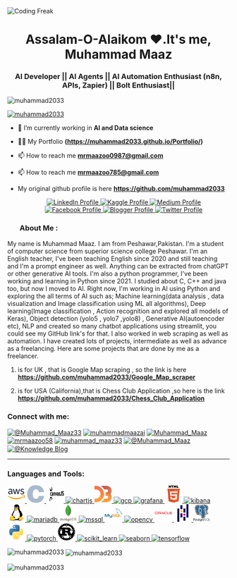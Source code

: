 
  <!DOCTYPE html>
<html lang="en">

<body>
    <div class="container">
        <img src="https://images.squarespace-cdn.com/content/v1/5769fc401b631bab1addb2ab/1541580611624-TE64QGKRJG8SWAIUS7NS/ke17ZwdGBToddI8pDm48kPoswlzjSVMM-SxOp7CV59BZw-zPPgdn4jUwVcJE1ZvWQUxwkmyExglNqGp0IvTJZamWLI2zvYWH8K3-s_4yszcp2ryTI0HqTOaaUohrI8PI6FXy8c9PWtBlqAVlUS5izpdcIXDZqDYvprRqZ29Pw0o/coding-freak.gif" alt="Coding Freak">
    </div>
</body>
</html>
 <h1 align="center">Assalam-O-Alaikom ❤.It's me, Muhammad Maaz </h1>
 <h3 align="center">AI Developer || AI Agents || AI Automation Enthusiast (n8n, APIs, Zapier) || Bolt Enthusiast||</h3>

<p align="left"> <img src="https://komarev.com/ghpvc/?username=muhammad2033&label=Profile%20views&color=0e75b6&style=flat" alt="muhammad2033" /> </p>

<p align="left"> <a href="https://github.com/ryo-ma/github-profile-trophy"><img src="https://github-profile-trophy.vercel.app/?username=muhammad2033" alt="muhammad2033" /></a> </p>


- 🔭 I’m currently working in **AI and Data science**

- 👨‍💻 My Portfolio  **(https://muhammad2033.github.io/Portfolio/)**

- 📫 How to reach me **mrmaazoo0987@gmail.com**
- 📫 How to reach me **mrmaazoo785@gmail.com**

- My original github profile is here **https://github.com/muhammad2033**





  <div align="center">
    <a href="https://www.linkedin.com/in/muhammadmaazai/" target="_blank">
      <img src="https://img.shields.io/badge/LinkedIn-Profile-orange?style=for-the-badge&logo=linkedin" alt="LinkedIn Profile">
    </a>
    <a href="https://www.kaggle.com/mrmaazoo" target="_blank">
      <img src="https://img.shields.io/badge/Kaggle-Profile-pink?style=for-the-badge&logo=kaggle" alt="Kaggle Profile">
    </a>
    <a href="https://medium.com/@Muhammad_Maaz" target="_blank">
      <img src="https://img.shields.io/badge/Medium-Profile-orange?style=for-the-badge&logo=medium" alt="Medium Profile">
    </a>
    <a href="https://www.facebook.com/mrmaazoo58/" target="_blank">
      <img src="https://img.shields.io/badge/Facebook-Profile-pink?style=for-the-badge&logo=Facebook" alt="Facebook Profile">
    </a>
    <a href="https://blogging-with-maaz.blogspot.com/" target="_blank">
      <img src="https://img.shields.io/badge/Blogger-Profile-orange?style=for-the-badge&logo=Blogger" alt="Blogger Profile">
    </a>
    <a href="https://twitter.com/Muhammad_Maaz33/" target="_blank">
      <img src="https://img.shields.io/badge/Twitter-Profile-pink?style=for-the-badge&logo=Twitter" alt="Twitter Profile">
    </a>
  </div>



  ### &nbsp;About Me :

My name is Muhammad Maaz. I am from Peshawar,Pakistan. I'm a student of computer science from superior science college Peshawar. I'm an English teacher, I've been teaching English since 2020 and still teaching and I'm a prompt engineer as well. Anything can be extracted from chatGPT or other generative AI tools. I'm also a python programmer, I've been working and learning in Python since 2021. I studied about C, C++ and java too, but now I moved to AI. Right now, I'm working in AI using Python and exploring the all terms of AI such as; Machine learning(data analysis , data visualization and Image classification using ML all algorithms), Deep learning(Image classification , Action recognition and explored all models of Keras), Object detection (yolo5 , yolo7 ,yolo8) , Generative AI(autoencoder etc), NLP and created so many chatbot applications using streamlit, you could see my GitHub link's for that. I also worked in web scraping as well as automation. I have created lots of projects, intermediate as well as advance as a freelancing.
Here are some projects that are done by me as a freelancer.
1) is for UK , that is Google Map scraping , so the link is here **https://github.com/muhammad2033/Google_Map_scraper** 

2) is for USA (California),that is Chess Club Application ,so here is the link **https://github.com/muhammad2033/Chess_Club_Application**


<h3 align="left">Connect with me:</h3>
<p align="left">
<a href="https://twitter.com/@Muhammad_Maaz33" target="blank"><img align="center" src="https://raw.githubusercontent.com/rahuldkjain/github-profile-readme-generator/master/src/images/icons/Social/twitter.svg" alt="@Muhammad_Maaz33" height="30" width="40" /></a>
<a href="https://linkedin.com/in/muhammadmaazai" target="blank"><img align="center" src="https://raw.githubusercontent.com/rahuldkjain/github-profile-readme-generator/master/src/images/icons/Social/linked-in-alt.svg" alt="muhammadmaazai" height="30" width="40" /></a>
<a href="https://kaggle.com/Muhammad_Maaz" target="blank"><img align="center" src="https://raw.githubusercontent.com/rahuldkjain/github-profile-readme-generator/master/src/images/icons/Social/kaggle.svg" alt="Muhammad_Maaz" height="30" width="40" /></a>
<a href="https://fb.com/mrmaazoo58" target="blank"><img align="center" src="https://raw.githubusercontent.com/rahuldkjain/github-profile-readme-generator/master/src/images/icons/Social/facebook.svg" alt="mrmaazoo58" height="30" width="40" /></a>
<a href="https://instagram.com/muhammad_maaz33" target="blank"><img align="center" src="https://raw.githubusercontent.com/rahuldkjain/github-profile-readme-generator/master/src/images/icons/Social/instagram.svg" alt="muhammad_maaz33" height="30" width="40" /></a>
<a href="https://medium.com/@Muhammad_Maaz" target="blank"><img align="center" src="https://raw.githubusercontent.com/rahuldkjain/github-profile-readme-generator/master/src/images/icons/Social/medium.svg" alt="@Muhammad_Maaz" height="30" width="40" /></a>
<a href="https://blogging-with-maaz.blogspot.com/" target="blank"><img align="center" src="https://raw.githubusercontent.com/rahuldkjain/github-profile-readme-generator/master/src/images/icons/Social/blogger.svg" alt="@Knowledge Blog" height="30" width="40" /></a>
</p>  

  ---
<h3 align="left">Languages and Tools:</h3>
<p align="left"> <a href="https://aws.amazon.com" target="_blank" rel="noreferrer"> <img src="https://raw.githubusercontent.com/devicons/devicon/master/icons/amazonwebservices/amazonwebservices-original-wordmark.svg" alt="aws" width="40" height="40"/> </a> <a href="https://www.cprogramming.com/" target="_blank" rel="noreferrer"> <img src="https://raw.githubusercontent.com/devicons/devicon/master/icons/c/c-original.svg" alt="c" width="40" height="40"/> </a> <a href="https://canvasjs.com" target="_blank" rel="noreferrer"> <img src="https://raw.githubusercontent.com/Hardik0307/Hardik0307/master/assets/canvasjs-charts.svg" alt="canvasjs" width="40" height="40"/> </a> <a href="https://www.chartjs.org" target="_blank" rel="noreferrer"> <img src="https://www.chartjs.org/media/logo-title.svg" alt="chartjs" width="40" height="40"/> </a> <a href="https://d3js.org/" target="_blank" rel="noreferrer"> <img src="https://raw.githubusercontent.com/devicons/devicon/master/icons/d3js/d3js-original.svg" alt="d3js" width="40" height="40"/> </a> <a href="https://cloud.google.com" target="_blank" rel="noreferrer"> <img src="https://www.vectorlogo.zone/logos/google_cloud/google_cloud-icon.svg" alt="gcp" width="40" height="40"/> </a> <a href="https://grafana.com" target="_blank" rel="noreferrer"> <img src="https://www.vectorlogo.zone/logos/grafana/grafana-icon.svg" alt="grafana" width="40" height="40"/> </a> <a href="https://www.w3.org/html/" target="_blank" rel="noreferrer"> <img src="https://raw.githubusercontent.com/devicons/devicon/master/icons/html5/html5-original-wordmark.svg" alt="html5" width="40" height="40"/> </a> <a href="https://www.elastic.co/kibana" target="_blank" rel="noreferrer"> <img src="https://www.vectorlogo.zone/logos/elasticco_kibana/elasticco_kibana-icon.svg" alt="kibana" width="40" height="40"/> </a> <a href="https://www.linux.org/" target="_blank" rel="noreferrer"> <img src="https://raw.githubusercontent.com/devicons/devicon/master/icons/linux/linux-original.svg" alt="linux" width="40" height="40"/> </a> <a href="https://mariadb.org/" target="_blank" rel="noreferrer"> <img src="https://www.vectorlogo.zone/logos/mariadb/mariadb-icon.svg" alt="mariadb" width="40" height="40"/> </a> <a href="https://www.mongodb.com/" target="_blank" rel="noreferrer"> <img src="https://raw.githubusercontent.com/devicons/devicon/master/icons/mongodb/mongodb-original-wordmark.svg" alt="mongodb" width="40" height="40"/> </a> <a href="https://www.microsoft.com/en-us/sql-server" target="_blank" rel="noreferrer"> <img src="https://www.svgrepo.com/show/303229/microsoft-sql-server-logo.svg" alt="mssql" width="40" height="40"/> </a> <a href="https://www.mysql.com/" target="_blank" rel="noreferrer"> <img src="https://raw.githubusercontent.com/devicons/devicon/master/icons/mysql/mysql-original-wordmark.svg" alt="mysql" width="40" height="40"/> </a> <a href="https://opencv.org/" target="_blank" rel="noreferrer"> <img src="https://www.vectorlogo.zone/logos/opencv/opencv-icon.svg" alt="opencv" width="40" height="40"/> </a> <a href="https://www.oracle.com/" target="_blank" rel="noreferrer"> <img src="https://raw.githubusercontent.com/devicons/devicon/master/icons/oracle/oracle-original.svg" alt="oracle" width="40" height="40"/> </a> <a href="https://pandas.pydata.org/" target="_blank" rel="noreferrer"> <img src="https://raw.githubusercontent.com/devicons/devicon/2ae2a900d2f041da66e950e4d48052658d850630/icons/pandas/pandas-original.svg" alt="pandas" width="40" height="40"/> </a> <a href="https://www.postgresql.org" target="_blank" rel="noreferrer"> <img src="https://raw.githubusercontent.com/devicons/devicon/master/icons/postgresql/postgresql-original-wordmark.svg" alt="postgresql" width="40" height="40"/> </a> <a href="https://www.python.org" target="_blank" rel="noreferrer"> <img src="https://raw.githubusercontent.com/devicons/devicon/master/icons/python/python-original.svg" alt="python" width="40" height="40"/> </a> <a href="https://pytorch.org/" target="_blank" rel="noreferrer"> <img src="https://www.vectorlogo.zone/logos/pytorch/pytorch-icon.svg" alt="pytorch" width="40" height="40"/> </a> <a href="https://www.rust-lang.org" target="_blank" rel="noreferrer"> <img src="https://raw.githubusercontent.com/devicons/devicon/master/icons/rust/rust-plain.svg" alt="rust" width="40" height="40"/> </a> <a href="https://scikit-learn.org/" target="_blank" rel="noreferrer"> <img src="https://upload.wikimedia.org/wikipedia/commons/0/05/Scikit_learn_logo_small.svg" alt="scikit_learn" width="40" height="40"/> </a> <a href="https://seaborn.pydata.org/" target="_blank" rel="noreferrer"> <img src="https://seaborn.pydata.org/_images/logo-mark-lightbg.svg" alt="seaborn" width="40" height="40"/> </a> <a href="https://www.tensorflow.org" target="_blank" rel="noreferrer"> <img src="https://www.vectorlogo.zone/logos/tensorflow/tensorflow-icon.svg" alt="tensorflow" width="40" height="40"/> </a> </p>


  <p><img align="left" src="https://github-readme-stats.vercel.app/api/top-langs?username=muhammad2033&show_icons=true&locale=en&layout=compact" alt="muhammad2033" /></p>

  <p>&nbsp;<img align="center" src="https://github-readme-stats.vercel.app/api?username=muhammad2033&show_icons=true&locale=en" alt="muhammad2033" /></p>

  <p><img align="center" src="https://github-readme-streak-stats.herokuapp.com/?user=muhammad2033&" alt="muhammad2033" /></p>
